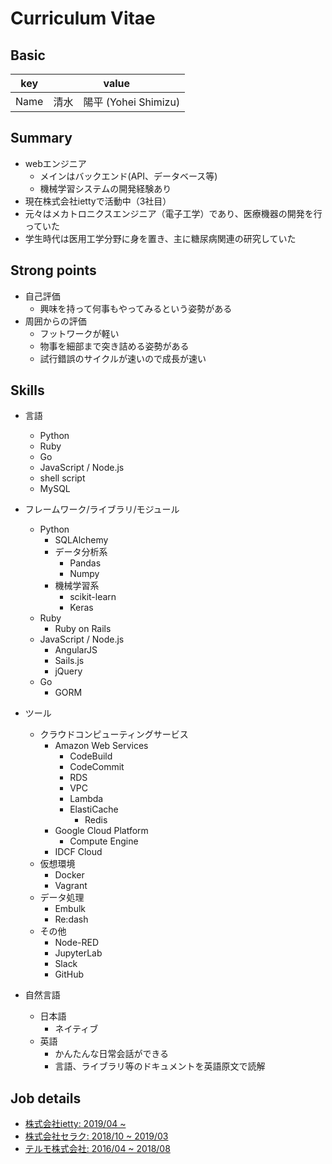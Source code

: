 # Curriculum Vitae

## Basic

|key|value|
|---|-----|
|Name|清水　陽平 (Yohei Shimizu)|

## Summary

- webエンジニア
  - メインはバックエンド(API、データベース等)
  - 機械学習システムの開発経験あり
- 現在株式会社iettyで活動中（3社目）
- 元々はメカトロニクスエンジニア（電子工学）であり、医療機器の開発を行っていた
- 学生時代は医用工学分野に身を置き、主に糖尿病関連の研究していた

## Strong points

- 自己評価
  - 興味を持って何事もやってみるという姿勢がある
- 周囲からの評価
  - フットワークが軽い
  - 物事を細部まで突き詰める姿勢がある
  - 試行錯誤のサイクルが速いので成長が速い

## Skills

- 言語
  - Python
  - Ruby
  - Go
  - JavaScript / Node.js
  - shell script
  - MySQL

- フレームワーク/ライブラリ/モジュール
  - Python
    - SQLAlchemy
    - データ分析系
      - Pandas
      - Numpy
    - 機械学習系
      - scikit-learn
      - Keras
  - Ruby
    - Ruby on Rails
  - JavaScript / Node.js
    - AngularJS
    - Sails.js
    - jQuery
  - Go
    - GORM

- ツール
  - クラウドコンピューティングサービス
    - Amazon Web Services
      - CodeBuild
      - CodeCommit
      - RDS
      - VPC
      - Lambda
      - ElastiCache
        - Redis
    - Google Cloud Platform
      - Compute Engine
    - IDCF Cloud
  - 仮想環境
    - Docker
    - Vagrant
  - データ処理
    - Embulk
    - Re:dash
  - その他
    - Node-RED
    - JupyterLab
    - Slack
    - GitHub

- 自然言語
  - 日本語
    - ネイティブ
  - 英語
    - かんたんな日常会話ができる
    - 言語、ライブラリ等のドキュメントを英語原文で読解

## Job details

- [株式会社ietty: 2019/04 ~](./ietty.md)
- [株式会社セラク: 2018/10 ~ 2019/03](./seraku.md)
- [テルモ株式会社: 2016/04 ~ 2018/08](./terumo.md)
